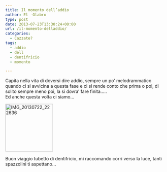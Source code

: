 ```yaml
---
title: Il momento dell’addio
author: El -Glabro
type: post
date: 2013-07-23T13:30:24+00:00
url: /il-momento-delladdio/
categories:
  - Cazzate?
tags:
  - addio
  - dell
  - dentifricio
  - momento

---
```

Capita nella vita di doversi dire addio, sempre un po&#8217; melodrammatico quando ci si avvicina a questa fase e ci si rende conto che prima o poi, di solito sempre meno poi, la si dovra&#8217; fare finita&#8230;..  
Ed anche questa volta ci siamo&#8230;

<a href="http://blog.polemicover.net/blog/2013/07/23/il-momento-delladdio/img_20130722_222636/" rel="attachment wp-att-964"><img decoding="async" loading="lazy" src="http://blog.polemicover.net/wp-content/uploads/2013/07/IMG_20130722_222636-150x150.jpg" alt="IMG_20130722_222636" width="150" height="150" class="aligncenter size-thumbnail wp-image-964" /></a>

Buon viaggio tubetto di dentifricio, mi raccomando corri verso la luce, tanti spazzolini ti aspettano&#8230;
